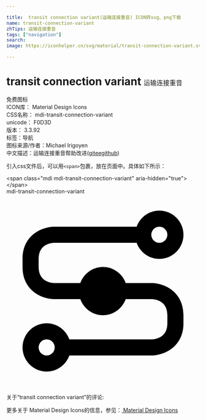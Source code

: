 ```yaml
---

title:  transit connection variant(运输连接重音) ICON转svg、png下载
name: transit-connection-variant
zhTips: 运输连接重音
tags: ["navigation"]
search: 
image: https://iconhelper.cn/svg/material/transit-connection-variant.svg

---
```


# transit connection variant  <small style="font-size: 60%;font-weight: 100">运输连接重音</small>


<div class="detail-page">
<p>
<span><span class="badge-success badge">免费图标</span> </span>
<br/>
<span>
ICON库：
<span class="badge-secondary badge">Material Design Icons</span> 
</span>
<br/>
<span>
CSS名称：
<span class="badge-secondary badge">mdi-transit-connection-variant</span> 
</span>
<br/>
<span>
unicode：
<span class="badge-secondary badge">F0D3D</span> 
<copy-btn content='F0D3D' btn-title=""></copy-btn>
<copy-btn :content='String.fromCodePoint(parseInt("F0D3D", 16))' btn-title="复制U"></copy-btn>
</span>
<br/>
<span>
版本：
<span class="badge-secondary badge">3.3.92</span> 
</span><br/><span>标签：<span class="badge-light badge"><router-link to="/tags/navigation.html">导航</router-link></span></span>
<br/>
<span>图标来源/作者：<span class="badge-light badge">Michael Irigoyen</span></span> 
<br/>
<span class="zh-detail">中文描述：<span class="badge-primary badge">运输连接重音</span><span class="help-link"><span>帮助改进</span>(<a href="https://gitee.com/liuwave/icon-helper/edit/master/json/material/transit-connection-variant.json" target="_blank" rel="noopener noreferrer">gitee</a><a href="https://github.com/liuwave/icon-helper/edit/master/json/material/transit-connection-variant.json" target="_blank" rel="noopener noreferrer">github</a></span>)</span><br/>
</p>
</div>
<div class="alert alert-dark">
  <i class="mdi mdi-transit-connection-variant mdi-48px"></i>
  <i class="mdi mdi-transit-connection-variant mdi-36px"></i>
  <i class="mdi mdi-transit-connection-variant mdi-24px"></i>
  <i class="mdi mdi-transit-connection-variant mdi-18px"></i>
</div>
<div>
  <p>引入css文件后，可以用<code>&lt;span&gt;</code>包裹，放在页面中。具体如下所示：    
  </p>
  <div class="alert alert-primary" style="font-size: 14px">
    &lt;span class="mdi mdi-transit-connection-variant" aria-hidden="true"&gt;&lt;/span&gt;
    <copy-btn content='<span class="mdi mdi-transit-connection-variant" aria-hidden="true"></span>'></copy-btn>
  </div>
  <div class="alert alert-secondary">
    <i class="mdi mdi-transit-connection-variant"
    style="font-size: 24px"
    aria-hidden="true"></i> mdi-transit-connection-variant
    <copy-btn content="mdi-transit-connection-variant" btn-title="复制图标名称"></copy-btn>
  </div>
</div>
<div id="svg" class="svg-wrap">
<svg xmlns="http://www.w3.org/2000/svg" viewBox="0 0 24 24"><path d="M18,11H14.82C14.4,9.84 13.3,9 12,9C10.7,9 9.6,9.84 9.18,11H6C5.67,11 4,10.9 4,9V8C4,6.17 5.54,6 6,6H16.18C16.6,7.16 17.7,8 19,8A3,3 0 0,0 22,5A3,3 0 0,0 19,2C17.7,2 16.6,2.84 16.18,4H6C4.39,4 2,5.06 2,8V9C2,11.94 4.39,13 6,13H9.18C9.6,14.16 10.7,15 12,15C13.3,15 14.4,14.16 14.82,13H18C18.33,13 20,13.1 20,15V16C20,17.83 18.46,18 18,18H7.82C7.4,16.84 6.3,16 5,16A3,3 0 0,0 2,19A3,3 0 0,0 5,22C6.3,22 7.4,21.16 7.82,20H18C19.61,20 22,18.93 22,16V15C22,12.07 19.61,11 18,11M19,4A1,1 0 0,1 20,5A1,1 0 0,1 19,6A1,1 0 0,1 18,5A1,1 0 0,1 19,4M5,20A1,1 0 0,1 4,19A1,1 0 0,1 5,18A1,1 0 0,1 6,19A1,1 0 0,1 5,20Z" /></svg>
</div>
<detail full-name='mdi-transit-connection-variant'></detail>
<div>
<p>关于“transit connection variant”的评论:</p>
</div>
<Vssue title="关于“transit connection variant”的评论" ></Vssue>    
<div><p>更多关于 Material Design Icons的信息，参见：<a target="_blank" href="https://iconhelper.cn/material.html"> Material Design Icons</a>
</p></div>

